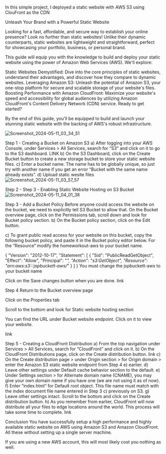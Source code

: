 In this simple project, I deployed a static website with AWS S3 using ClouFront as the CDN

Unleash Your Brand with a Powerful Static Website

Looking for a fast, affordable, and secure way to establish your online presence? Look no further than static websites! Unlike their dynamic counterparts, static websites are lightweight and straightforward, perfect for showcasing your portfolio, business, or personal brand.

This guide will equip you with the knowledge to build and deploy your static website using the power of Amazon Web Services (AWS). We'll explore:

Static Websites Demystified: Dive into the core principles of static websites, understand their advantages, and discover how they compare to dynamic websites.
Leveraging Amazon S3: Unleash the potential of Amazon S3, your one-stop platform for secure and scalable storage of your website's files.
Boosting Performance with Amazon CloudFront: Maximize your website's speed and accessibility for global audiences by utilizing Amazon CloudFront's Content Delivery Network (CDN) service.
Ready to get started?

By the end of this guide, you'll be equipped to build and launch your stunning static website with the backing of AWS's robust infrastructure.

![Screenshot_2024-05-11_03_34_51](https://github.com/JSPGARBA/Hosting-a-Static-Website-using-AWS-S3-and-CloudFront/assets/86578841/61c4d760-c492-49fb-8c26-de1165dd17e8)


Step 1 - Creating a Bucket on Amazon S3
a) After logging into your AWS Console, under Services > All Services, search for “S3” and click on it to go to the S3 dashboard.
LINK
b) On the S3 Dashboard, click on the Create Bucket button to create a new storage bucket to store your static website files.
c) Enter a bucket name. The name has to be globally unique, so just try with another name if you get an error “Bucket with the same name already exists”.
d) Upload static wesite files
![Screenshot_2024-05-11_03_57_57](https://github.com/JSPGARBA/Hosting-a-Static-Website-using-AWS-S3-and-CloudFront/assets/86578841/2b5c0603-f9dc-4c82-ab39-dc42cbc5b8d9)



Step 2 - Step 3 - Enabling Static Website Hosting on S3 Bucket
![Screenshot_2024-05-11_04_01_38](https://github.com/JSPGARBA/Hosting-a-Static-Website-using-AWS-S3-and-CloudFront/assets/86578841/afc2933f-49fe-4715-a2c1-c24d4fd20d2b)


Step 3 - Add a Bucket Policy
Before anyone could access the website on the bucket, we need to explicitly tell S3 Bucket to allow that.
On the Bucket overview page, click on the Permissions tab, scroll down and look for Bucket policy section.
b) On the Bucket policy section, click on the Edit button.

c) To grant public read access for your website on this bucket, copy the following bucket policy, and paste it in the Bucket policy editor below. For the “Resource” modify the homeworkout-aws to your bucket name.

{
    "Version": "2012-10-17",
    "Statement": [
        {
            "Sid": "PublicReadGetObject",
            "Effect": "Allow",
            "Principal": "*",
            "Action": "s3:GetObject",
            "Resource": "arn:aws:s3:::jspbuckett-aws/*"
        }
    ]
}
You must change the jspbuckett-aws to your bucket name

Click on the Save changes button when you are done.
link

Step 4 Return to the Bucket overview page

Click on the Properties tab

Scroll to the bottom and look for Static website hosting section

You can find the URL under Bucket website endpoint. Click on it to view your website.

link


Step 5 - Creating a CloudFront Distribution
a) From the top navigation under Services > All Services, search for “CloudFront” and click on it.
b) On the CloudFront Distributions page, click on the Create distribution button.
link
c) On the Create distribution page > under Origin section > for Origin domain > enter the Amazon S3 static website endpoint from Step 4 e) earlier.
d) Leave other settings under Default cache behavior section to the default.
e) Under Settings section > for Alternate domain name (CNAME), you may give your own domain name if you have one (we are not using it as of now).
f) Enter “index.html” for Default root object. This file name must match with the index document file name entered in Step 3 c) previously on S3.
g) Leave other settings intact. Scroll to the bottom and click on the Create distribution button.
h) As you remember from earlier, CloudFront will now distribute all your files to edge locations around the world. This process will take some time to complete.
link

Conclusion
You have successfully setup a high performance and highly available static website on AWS using Amazon S3 and Amazon CloudFront. All these without setting up a single server machine.

If you are using a new AWS account, this will most likely cost you nothing as well.


